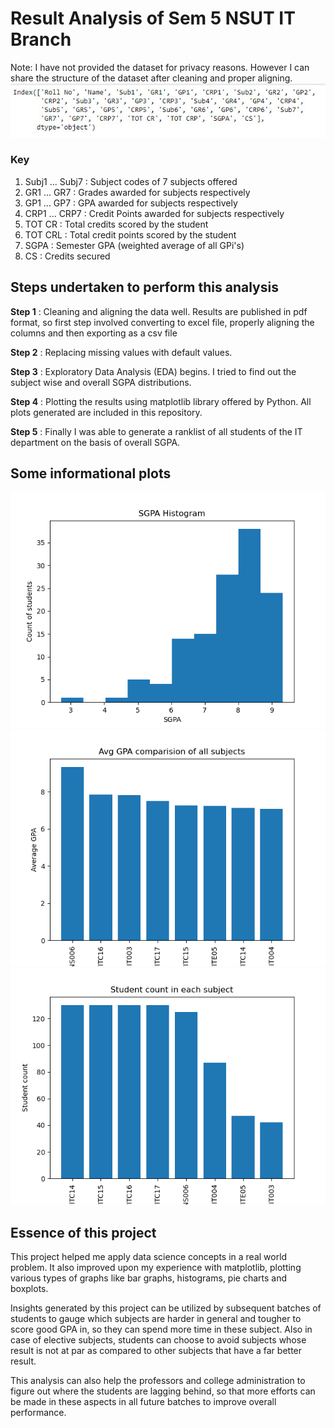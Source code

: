 # Result Analysis of Sem 5 NSUT IT Branch

Note: I have not provided the dataset for privacy reasons. However I can share the structure of the dataset after cleaning and proper aligning.
![Structure of dataset](https://github.com/Sushant-Mittal/result-analysis/blob/main/result_analysis_plots/structure.jpeg)

### Key
1. Subj1 ... Subj7 : Subject codes of 7 subjects offered
2. GR1 ... GR7 : Grades awarded for subjects respectively
3. GP1 ... GP7 : GPA awarded for subjects respectively
4. CRP1 ... CRP7 : Credit Points awarded for subjects respectively
5. TOT CR : Total credits scored by the student
6. TOT CRL : Total credit points scored by the student
7. SGPA : Semester GPA (weighted average of all GPi's)
8. CS : Credits secured

## Steps undertaken to perform this analysis
**Step 1** : Cleaning and aligning the data well. Results are published in pdf format, so first step involved converting to excel file, properly aligning the columns and then exporting as a csv file

**Step 2** : Replacing missing values with default values.

**Step 3** : Exploratory Data Analysis (EDA) begins. I tried to find out the subject wise and overall SGPA distributions.

**Step 4** : Plotting the results using matplotlib library offered by Python. All plots generated are included in this repository.

**Step 5** : Finally I was able to generate a ranklist of all students of the IT department on the basis of overall SGPA.


## Some informational plots
![SGPA Histogram](https://github.com/Sushant-Mittal/result-analysis/blob/main/result_analysis_plots/sgpa_histogram.png)
![Subject wise GPA comparision](https://github.com/Sushant-Mittal/result-analysis/blob/main/result_analysis_plots/subj_wise_gpa.png)
![Student count per subject](https://github.com/Sushant-Mittal/result-analysis/blob/main/result_analysis_plots/student_count_per_subj.png)

## Essence of this project
This project helped me apply data science concepts in a real world problem. It also improved upon my experience with matplotlib, plotting various types of graphs like bar graphs, histograms, pie charts and boxplots.

Insights generated by this project can be utilized by subsequent batches of students to gauge which subjects are harder in general and tougher to score good GPA in, so they can spend more time in these subject. Also in case of elective subjects, students can choose to avoid subjects whose result is not at par as compared to other subjects that have a far better result.

This analysis can also help the professors and college administration to figure out where the students are lagging behind, so that more efforts can be made in these aspects in all future batches to improve overall performance.
